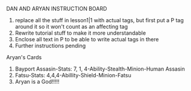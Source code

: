 DAN AND ARYAN INSTRUCTION BOARD

1. replace all the stuff in lesson1|1 with actual tags, but first put a P tag around it so it won't count as an affecting tag
2. Rewrite tutorial stuff to make it more understandable
3. Enclose all text in P to be able to write actual tags in there
4. Further instructions pending

Aryan's Cards

1. Bayport Assasin-Stats: 7, 1, 4-Ability-Stealth-Minion-Human Assasin
2. Fatsu-Stats: 4,4,4-Abillity-Shield-Minion-Fatsu
3. Aryan is a God!!!!!
